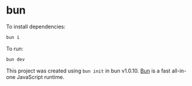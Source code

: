 # bun

To install dependencies:

```bash
bun i
```

To run:

```bash
bun dev
```

This project was created using `bun init` in bun v1.0.10. [Bun](https://bun.sh) is a fast all-in-one JavaScript runtime.
